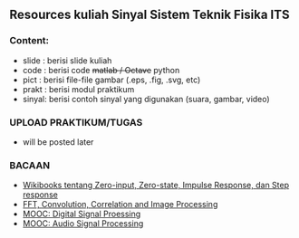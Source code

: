 ## Resources kuliah Sinyal Sistem Teknik Fisika ITS 

### Content: 

- slide : berisi slide kuliah
- code  : berisi code ~~matlab / Octave~~ python
- pict  : berisi file-file gambar (.eps, .fig, .svg, etc)
- prakt : berisi modul praktikum
- sinyal: berisi contoh sinyal yang digunakan (suara, gambar, video)

### UPLOAD PRAKTIKUM/TUGAS
- will be posted later

### BACAAN
- [Wikibooks tentang Zero-input, Zero-state, Impulse Response, dan Step response](https://en.wikibooks.org/wiki/Signals_and_Systems/Time_Domain_Analysis/System_Response)
- [FFT, Convolution, Correlation and Image Processing](http://indico.ictp.it/event/a14296/session/167/contribution/803/material/video/)
- [MOOC: Digital Signal Proessing](https://www.coursera.org/course/dsp)
- [MOOC: Audio Signal Processing](https://www.coursera.org/course/dsp)
